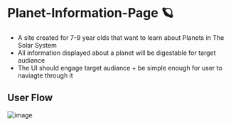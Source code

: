 # Planet-Information-Page 🪐

- A site created for 7-9 year olds that want to learn about Planets in The Solar System
- All information displayed about a planet will be digestable for target audiance
- The UI should engage target audiance + be simple enough for user to naviagte through it

## User Flow

![image](https://user-images.githubusercontent.com/110840345/206174980-9c466c07-838e-466c-b094-099ce3492cd3.png)
